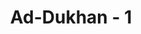 ---
title: "Ad-Dukhan - 1"
no: 1
arabic_no: ١
ayah: حٰمۤ  ۚ 
translation: "Ha Mim"
tafsir: "Ayat ini terdiri dari huruf-huruf hijaiah, sebagaimana terdapat pada permulaan beberapa surah Al-Qur'an. Para ahli tafsir berbeda pendapat tentang maksud huruf-huruf itu. Selanjutnya dipersilahkan menelaah masalah ini pada \"Al-Qur'an dan Tafsirnya\" jilid I yaitu tafsir ayat pertama Surah al-Baqarah.\""
---